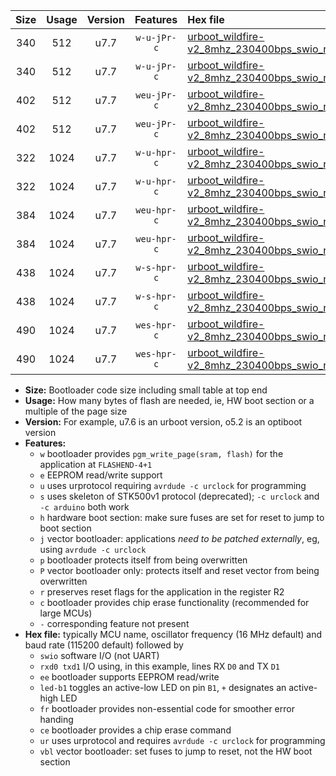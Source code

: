 |Size|Usage|Version|Features|Hex file|
|:-:|:-:|:-:|:-:|:--|
|340|512|u7.7|`w-u-jPr-c`|[urboot_wildfire-v2_8mhz_230400bps_swio_rxd0_txd1_led+b7_fr_ce_ur_vbl.hex](https://raw.githubusercontent.com/stefanrueger/urboot.hex/main/boards/wildfire-v2/fcpu_8mhz/230400_bps/urboot_wildfire-v2_8mhz_230400bps_swio_rxd0_txd1_led+b7_fr_ce_ur_vbl.hex)|
|340|512|u7.7|`w-u-jPr-c`|[urboot_wildfire-v2_8mhz_230400bps_swio_rxd2_txd3_led+b7_fr_ce_ur_vbl.hex](https://raw.githubusercontent.com/stefanrueger/urboot.hex/main/boards/wildfire-v2/fcpu_8mhz/230400_bps/urboot_wildfire-v2_8mhz_230400bps_swio_rxd2_txd3_led+b7_fr_ce_ur_vbl.hex)|
|402|512|u7.7|`weu-jPr-c`|[urboot_wildfire-v2_8mhz_230400bps_swio_rxd0_txd1_ee_led+b7_fr_ce_ur_vbl.hex](https://raw.githubusercontent.com/stefanrueger/urboot.hex/main/boards/wildfire-v2/fcpu_8mhz/230400_bps/urboot_wildfire-v2_8mhz_230400bps_swio_rxd0_txd1_ee_led+b7_fr_ce_ur_vbl.hex)|
|402|512|u7.7|`weu-jPr-c`|[urboot_wildfire-v2_8mhz_230400bps_swio_rxd2_txd3_ee_led+b7_fr_ce_ur_vbl.hex](https://raw.githubusercontent.com/stefanrueger/urboot.hex/main/boards/wildfire-v2/fcpu_8mhz/230400_bps/urboot_wildfire-v2_8mhz_230400bps_swio_rxd2_txd3_ee_led+b7_fr_ce_ur_vbl.hex)|
|322|1024|u7.7|`w-u-hpr-c`|[urboot_wildfire-v2_8mhz_230400bps_swio_rxd0_txd1_led+b7_fr_ce_ur.hex](https://raw.githubusercontent.com/stefanrueger/urboot.hex/main/boards/wildfire-v2/fcpu_8mhz/230400_bps/urboot_wildfire-v2_8mhz_230400bps_swio_rxd0_txd1_led+b7_fr_ce_ur.hex)|
|322|1024|u7.7|`w-u-hpr-c`|[urboot_wildfire-v2_8mhz_230400bps_swio_rxd2_txd3_led+b7_fr_ce_ur.hex](https://raw.githubusercontent.com/stefanrueger/urboot.hex/main/boards/wildfire-v2/fcpu_8mhz/230400_bps/urboot_wildfire-v2_8mhz_230400bps_swio_rxd2_txd3_led+b7_fr_ce_ur.hex)|
|384|1024|u7.7|`weu-hpr-c`|[urboot_wildfire-v2_8mhz_230400bps_swio_rxd0_txd1_ee_led+b7_fr_ce_ur.hex](https://raw.githubusercontent.com/stefanrueger/urboot.hex/main/boards/wildfire-v2/fcpu_8mhz/230400_bps/urboot_wildfire-v2_8mhz_230400bps_swio_rxd0_txd1_ee_led+b7_fr_ce_ur.hex)|
|384|1024|u7.7|`weu-hpr-c`|[urboot_wildfire-v2_8mhz_230400bps_swio_rxd2_txd3_ee_led+b7_fr_ce_ur.hex](https://raw.githubusercontent.com/stefanrueger/urboot.hex/main/boards/wildfire-v2/fcpu_8mhz/230400_bps/urboot_wildfire-v2_8mhz_230400bps_swio_rxd2_txd3_ee_led+b7_fr_ce_ur.hex)|
|438|1024|u7.7|`w-s-hpr-c`|[urboot_wildfire-v2_8mhz_230400bps_swio_rxd0_txd1_led+b7_fr_ce.hex](https://raw.githubusercontent.com/stefanrueger/urboot.hex/main/boards/wildfire-v2/fcpu_8mhz/230400_bps/urboot_wildfire-v2_8mhz_230400bps_swio_rxd0_txd1_led+b7_fr_ce.hex)|
|438|1024|u7.7|`w-s-hpr-c`|[urboot_wildfire-v2_8mhz_230400bps_swio_rxd2_txd3_led+b7_fr_ce.hex](https://raw.githubusercontent.com/stefanrueger/urboot.hex/main/boards/wildfire-v2/fcpu_8mhz/230400_bps/urboot_wildfire-v2_8mhz_230400bps_swio_rxd2_txd3_led+b7_fr_ce.hex)|
|490|1024|u7.7|`wes-hpr-c`|[urboot_wildfire-v2_8mhz_230400bps_swio_rxd0_txd1_ee_led+b7_fr_ce.hex](https://raw.githubusercontent.com/stefanrueger/urboot.hex/main/boards/wildfire-v2/fcpu_8mhz/230400_bps/urboot_wildfire-v2_8mhz_230400bps_swio_rxd0_txd1_ee_led+b7_fr_ce.hex)|
|490|1024|u7.7|`wes-hpr-c`|[urboot_wildfire-v2_8mhz_230400bps_swio_rxd2_txd3_ee_led+b7_fr_ce.hex](https://raw.githubusercontent.com/stefanrueger/urboot.hex/main/boards/wildfire-v2/fcpu_8mhz/230400_bps/urboot_wildfire-v2_8mhz_230400bps_swio_rxd2_txd3_ee_led+b7_fr_ce.hex)|

- **Size:** Bootloader code size including small table at top end
- **Usage:** How many bytes of flash are needed, ie, HW boot section or a multiple of the page size
- **Version:** For example, u7.6 is an urboot version, o5.2 is an optiboot version
- **Features:**
  + `w` bootloader provides `pgm_write_page(sram, flash)` for the application at `FLASHEND-4+1`
  + `e` EEPROM read/write support
  + `u` uses urprotocol requiring `avrdude -c urclock` for programming
  + `s` uses skeleton of STK500v1 protocol (deprecated); `-c urclock` and `-c arduino` both work
  + `h` hardware boot section: make sure fuses are set for reset to jump to boot section
  + `j` vector bootloader: applications *need to be patched externally*, eg, using `avrdude -c urclock`
  + `p` bootloader protects itself from being overwritten
  + `P` vector bootloader only: protects itself and reset vector from being overwritten
  + `r` preserves reset flags for the application in the register R2
  + `c` bootloader provides chip erase functionality (recommended for large MCUs)
  + `-` corresponding feature not present
- **Hex file:** typically MCU name, oscillator frequency (16 MHz default) and baud rate (115200 default) followed by
  + `swio` software I/O (not UART)
  + `rxd0 txd1` I/O using, in this example, lines RX `D0` and TX `D1`
  + `ee` bootloader supports EEPROM read/write
  + `led-b1` toggles an active-low LED on pin `B1`, `+` designates an active-high LED
  + `fr` bootloader provides non-essential code for smoother error handing
  + `ce` bootloader provides a chip erase command
  + `ur` uses urprotocol and requires `avrdude -c urclock` for programming
  + `vbl` vector bootloader: set fuses to jump to reset, not the HW boot section
